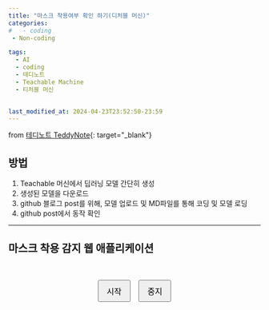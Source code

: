 ```yaml
---
title: "마스크 착용여부 확인 하기(디처블 머신)"
categories:
#   - coding
 - Non-coding

tags:
  - AI
  - coding
  - 테디노트
  - Teachable Machine
  - 티처블 머신
 

last_modified_at: 2024-04-23T23:52:50-23:59
---
```


from [테디노트 TeddyNote](https://youtu.be/SpiYDdVGgcs?si=dstwPqCq_DxmRtBy){: target="_blank"}

## 방법
1. Teachable 머신에서 딥러닝 모델 간단히 생성
2. 생성된 모델을 다운로드
3. github 블로그 post를 위해, 모델 업로드 및 MD파일를 통해 코딩 및 모델 로딩
4. github post에서 동작 확인

---

## 마스크 착용 감지 웹 애플리케이션

<div class="container" style="display: flex; flex-direction: column; align-items: center; gap: 1rem; padding: 2rem;">
    <div style="display: flex; gap: 1rem;">
        <button type="button" id="startBtn" onclick="init()" style="padding: 0.5rem 1rem; font-size: 1rem; cursor: pointer;">시작</button>
        <button type="button" id="stopBtn" onclick="stop()" style="padding: 0.5rem 1rem; font-size: 1rem; cursor: pointer;">중지</button>
    </div>
    <div id="status-message" style="color: #666; margin: 10px 0;"></div>
    <div id="webcam-container"></div>
    <div id="label-container" style="font-size: 1.2rem; margin-top: 1rem;"></div>
</div>

<script src="https://cdn.jsdelivr.net/npm/@tensorflow/tfjs@1.3.1/dist/tf.min.js"></script>
<script src="https://cdn.jsdelivr.net/npm/@teachablemachine/image@0.8/dist/teachablemachine-image.min.js"></script>
<script>
    const URL = "../../my_model/";
    let model, webcam, labelContainer, maxPredictions;
    let flag = false;

    // 상태 메시지 표시 함수
    function showStatus(message, isError = false) {
        const statusDiv = document.getElementById('status-message');
        statusDiv.textContent = message;
        statusDiv.style.color = isError ? '#ff0000' : '#666';
    }

    // 카메라 권한 확인 함수
    async function checkCameraPermission() {
        try {
            const stream = await navigator.mediaDevices.getUserMedia({ video: true });
            stream.getTracks().forEach(track => track.stop()); // 체크 후 스트림 정지
            return true;
        } catch (err) {
            console.error('카메라 권한 확인 중 에러:', err);
            return false;
        }
    }

    async function init() {
        if (document.getElementById('webcam-container').hasChildNodes()) {
            return;
        }

        showStatus("카메라 권한을 확인하는 중...");

        try {
            // 카메라 권한 먼저 확인
            const hasPermission = await checkCameraPermission();
            if (!hasPermission) {
                throw new Error('카메라 접근이 거부되었습니다. 브라우저 설정에서 카메라 권한을 허용해주세요.');
            }

            showStatus("모델을 로딩하는 중...");

            // 모델 로드
            const modelURL = URL + "model.json";
            const metadataURL = URL + "metadata.json";

            console.log("카메라 권한 확인 완료");
            console.log("모델 URL:", modelURL);
            console.log("메타데이터 URL:", metadataURL);

            try {
                model = await tmImage.load(modelURL, metadataURL);
            } catch (modelError) {
                console.error('모델 로딩 에러:', modelError);
                throw new Error(`모델 로딩에 실패했습니다. 파일 경로를 확인해주세요. 에러: ${modelError.message}`);
            }

            maxPredictions = model.getTotalClasses();

            showStatus("카메라를 초기화하는 중...");

            // 웹캠 설정
            webcam = new tmImage.Webcam(350, 350, true);
            await webcam.setup();
            await webcam.play();
            
            flag = true;

            // DOM 업데이트
            document.getElementById('webcam-container').appendChild(webcam.canvas);
            
            labelContainer = document.getElementById("label-container");
            labelContainer.innerHTML = '';
            for (let i = 0; i < maxPredictions; i++) {
                labelContainer.appendChild(document.createElement("div"));
            }

            // 버튼 상태 업데이트
            document.getElementById("startBtn").style.display = "none";
            document.getElementById("stopBtn").style.display = "block";

            showStatus("실행 중...");
            window.requestAnimationFrame(loop);

        } catch (error) {
            console.error('초기화 중 오류 발생:', error);
            showStatus(error.message || '카메라 초기화 중 오류가 발생했습니다.', true);
            
            // 에러 발생 시 cleanup
            if (webcam) {
                webcam.stop();
            }
            document.getElementById('webcam-container').innerHTML = '';
            document.getElementById("startBtn").style.display = "block";
            document.getElementById("stopBtn").style.display = "none";
        }
    }

    async function loop() {
        if (!flag) return;
        webcam.update();
        await predict();
        window.requestAnimationFrame(loop);
    }

    async function predict() {
        try {
            const prediction = await model.predict(webcam.canvas);
            let highestProbability = 0;
            let bestPrediction = null;

            prediction.forEach((p, i) => {
                const probability = p.probability * 100;
                if (probability > highestProbability) {
                    highestProbability = probability;
                    bestPrediction = {
                        className: p.className,
                        probability: probability,
                        index: i
                    };
                }
                labelContainer.childNodes[i].innerHTML = "";
            });

            if (bestPrediction) {
                labelContainer.childNodes[bestPrediction.index].innerHTML = 
                    `${bestPrediction.className}: ${bestPrediction.probability.toFixed(2)}%`;
            }
        } catch (error) {
            console.error('예측 중 오류 발생:', error);
            showStatus('예측 중 오류가 발생했습니다.', true);
        }
    }

    async function stop() {
        flag = false;
        if (webcam) {
            webcam.stop();
            document.getElementById('webcam-container').innerHTML = '';
            document.getElementById('label-container').innerHTML = '';
            showStatus('중지됨');
            document.getElementById("startBtn").style.display = "block";
            document.getElementById("stopBtn").style.display = "none";
        }
    }

    // 페이지 로드 시 초기 설정
    window.onload = function() {
        document.getElementById("stopBtn").style.display = "none";
        showStatus('시작 버튼을 눌러 카메라를 활성화하세요.');
    }
</script>

